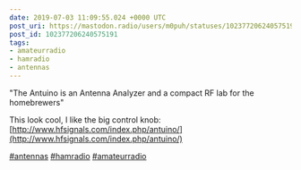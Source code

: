 ```yaml
---
date: 2019-07-03 11:09:55.024 +0000 UTC
post_uri: https://mastodon.radio/users/m0puh/statuses/102377206240575191
post_id: 102377206240575191
tags:
- amateurradio
- hamradio
- antennas
---
```

"The Antuino is an Antenna Analyzer and a compact RF lab for the homebrewers"

This look cool, I like the big control knob: [http://www.hfsignals.com/index.php/antuino/](http://www.hfsignals.com/index.php/antuino/)

[#antennas](https://mastodon.radio/tags/antennas) [#hamradio](https://mastodon.radio/tags/hamradio) [#amateurradio](https://mastodon.radio/tags/amateurradio)


